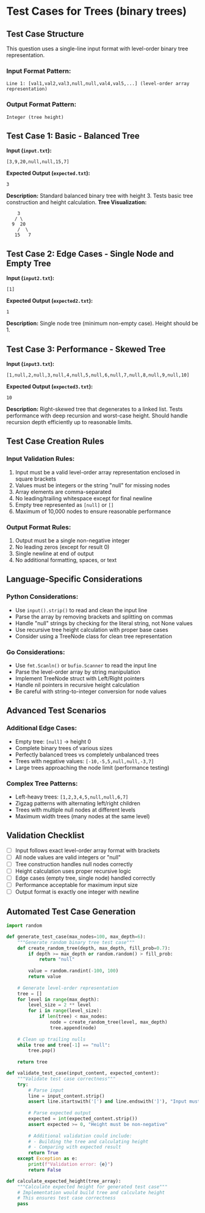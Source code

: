 # Test Cases for Trees (binary trees)

## Test Case Structure
This question uses a single-line input format with level-order binary tree representation.

### Input Format Pattern:
```
Line 1: [val1,val2,val3,null,null,val4,val5,...] (level-order array representation)
```

### Output Format Pattern:
```
Integer (tree height)
```

## Test Case 1: Basic - Balanced Tree
**Input (`input.txt`):**
```
[3,9,20,null,null,15,7]
```
**Expected Output (`expected.txt`):**
```
3
```
**Description:** Standard balanced binary tree with height 3. Tests basic tree construction and height calculation.
**Tree Visualization:**
```
    3
   / \
  9  20
    /  \
   15   7
```

## Test Case 2: Edge Cases - Single Node and Empty Tree
**Input (`input2.txt`):**
```
[1]
```
**Expected Output (`expected2.txt`):**
```
1
```
**Description:** Single node tree (minimum non-empty case). Height should be 1.

## Test Case 3: Performance - Skewed Tree
**Input (`input3.txt`):**
```
[1,null,2,null,3,null,4,null,5,null,6,null,7,null,8,null,9,null,10]
```
**Expected Output (`expected3.txt`):**
```
10
```
**Description:** Right-skewed tree that degenerates to a linked list. Tests performance with deep recursion and worst-case height. Should handle recursion depth efficiently up to reasonable limits.

## Test Case Creation Rules
### Input Validation Rules:
1. Input must be a valid level-order array representation enclosed in square brackets
2. Values must be integers or the string "null" for missing nodes
3. Array elements are comma-separated
4. No leading/trailing whitespace except for final newline
5. Empty tree represented as `[null]` or `[]`
6. Maximum of 10,000 nodes to ensure reasonable performance

### Output Format Rules:
1. Output must be a single non-negative integer
2. No leading zeros (except for result 0)
3. Single newline at end of output
4. No additional formatting, spaces, or text

## Language-Specific Considerations
### Python Considerations:
- Use `input().strip()` to read and clean the input line
- Parse the array by removing brackets and splitting on commas
- Handle "null" strings by checking for the literal string, not None values
- Use recursive tree height calculation with proper base cases
- Consider using a TreeNode class for clean tree representation

### Go Considerations:
- Use `fmt.Scanln()` or `bufio.Scanner` to read the input line
- Parse the level-order array by string manipulation
- Implement TreeNode struct with Left/Right pointers
- Handle nil pointers in recursive height calculation
- Be careful with string-to-integer conversion for node values

## Advanced Test Scenarios
### Additional Edge Cases:
- Empty tree: `[null]` → height 0
- Complete binary trees of various sizes
- Perfectly balanced trees vs completely unbalanced trees
- Trees with negative values: `[-10,-5,5,null,null,-3,7]`
- Large trees approaching the node limit (performance testing)

### Complex Tree Patterns:
- Left-heavy trees: `[1,2,3,4,5,null,null,6,7]`
- Zigzag patterns with alternating left/right children
- Trees with multiple null nodes at different levels
- Maximum width trees (many nodes at the same level)

## Validation Checklist
- [ ] Input follows exact level-order array format with brackets
- [ ] All node values are valid integers or "null"
- [ ] Tree construction handles null nodes correctly
- [ ] Height calculation uses proper recursive logic
- [ ] Edge cases (empty tree, single node) handled correctly
- [ ] Performance acceptable for maximum input size
- [ ] Output format is exactly one integer with newline

## Automated Test Case Generation
```python
import random

def generate_test_case(max_nodes=100, max_depth=6):
    """Generate random binary tree test case"""
    def create_random_tree(depth, max_depth, fill_prob=0.7):
        if depth >= max_depth or random.random() > fill_prob:
            return "null"
        
        value = random.randint(-100, 100)
        return value
    
    # Generate level-order representation
    tree = []
    for level in range(max_depth):
        level_size = 2 ** level
        for i in range(level_size):
            if len(tree) < max_nodes:
                node = create_random_tree(level, max_depth)
                tree.append(node)
    
    # Clean up trailing nulls
    while tree and tree[-1] == "null":
        tree.pop()
    
    return tree

def validate_test_case(input_content, expected_content):
    """Validate test case correctness"""
    try:
        # Parse input
        line = input_content.strip()
        assert line.startswith('[') and line.endswith(']'), "Input must be array format"
        
        # Parse expected output
        expected = int(expected_content.strip())
        assert expected >= 0, "Height must be non-negative"
        
        # Additional validation could include:
        # - Building the tree and calculating height
        # - Comparing with expected result
        return True
    except Exception as e:
        print(f"Validation error: {e}")
        return False

def calculate_expected_height(tree_array):
    """Calculate expected height for generated test case"""
    # Implementation would build tree and calculate height
    # This ensures test case correctness
    pass
```
